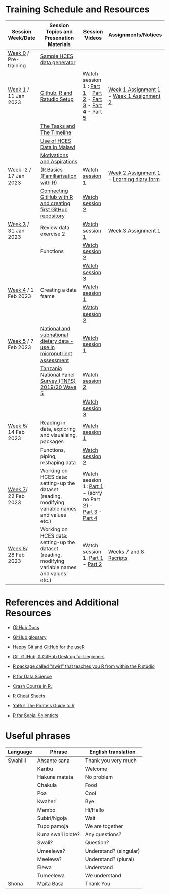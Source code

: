 # Training Schedule and Resources

| Session Week/Date               | Session Topics and Presenation Materials                                                                                                                                   | Session Videos                                                                                                                                                                                                                                                                                                                                                                                                                                                                                                            | Assignments/Notices                                                                                                                                                                                                                                                 |
|---|---|---|---|
| [Week 0](Week-0) / Pre-training | [Sample HCES data generator](Week-0/random_hces_generator.R)                                                                                                               |                                                                                                                                                                                                                                                                                                                                                                                                                                                                                                                           |                                                                                                                                                                                                                                                                     |
| [Week 1](Week-1) / 11 Jan 2023  | [Github, R and Rstudio Setup](https://dzvoti.github.io/TFNC-Training/Week-1/Materials/presentation/TFNC-Week1.html)                                                        | Watch session 1 : [Part 1](https://drive.google.com/file/d/1hXxtbJh-r5nDvHmAMsuuocEIZ7zjqyBE/view?usp=share_link) - [Part 2](https://drive.google.com/file/d/1FYrgtluVn1A8SJHOmNW3MswKdb_BYv0K/view?usp=share_link) - [Part 3](https://drive.google.com/file/d/1U2M0gf1TJ8UxbBmeut-_y2-MdMzzg23Q/view?usp=share_link) - [Part 4](https://drive.google.com/file/d/1ko5_xQF1VWTCznKKXrZ54SZ1uCc1ucyu/view?usp=share_link) - [Part 5](https://drive.google.com/file/d/10dopw59KEgFPV2KNtgi07h1BI_HvB5ED/view?usp=share_link) | [Week 1 Assignment 1](https://github.com/dzvoti/TFNC-Training/issues/1) - [Week 1 Assignment 2](https://github.com/dzvoti/TFNC-Training/issues/2)                                                                                                                   |
|                                 | [The Tasks and The Timeline](https://dzvoti.github.io/TFNC-Training/Week-1/TFNC_small_group_training_intro_20230112.pdf)                                                   |                                                                                                                                                                                                                                                                                                                                                                                                                                                                                                                           |                                                                                                                                                                                                                                                                     |
|                                 | [Use of HCES Data in Malawi](https://dzvoti.github.io/TFNC-Training/Week-1/Use_of_HCES_data.pdf)                                                                           |                                                                                                                                                                                                                                                                                                                                                                                                                                                                                                                           |                                                                                                                                                                                                                                                                     |
|                                 | [Motivations and Aspirations](https://dzvoti.github.io/TFNC-Training/Week-0/Motivations_and_aspirations.pdf)                                                               |                                                                                                                                                                                                                                                                                                                                                                                                                                                                                                                           |                                                                                                                                                                                                                                                                     |
| [Week-2](Week-2) / 17 Jan 2023  | [(R Basics (Familiarisation with R)](https://dzvoti.github.io/TFNC-Training/Week-2/Materials/Week2_RBasics.pdf)                                                            | [Watch session 1](https://drive.google.com/file/d/1RZSdeQcjpH9-bik_W3F2dddXKdGv5La2/view?usp=sharing)                                                                                                                                                                                                                                                                                                                                                                                                                     | [Week 2 Assignment 1](https://dzvoti.github.io/TFNC-Training/Week-2/Materials/Week-2-Assignment.html.) - [Learning diary form](https://docs.google.com/document/d/127NUCLkxTaVi5RnlGi5yaiSkKIBLh3VZ/edit?usp=sharing&ouid=107126292099035873011&rtpof=true&sd=true) |
|                                 | [Connecting GitHub with R and creating first GitHub repository](https://dzvoti.github.io/TFNC-Training/Week-2/Materials/Week-2-GitHub-R.html)                              | [Watch session 2](https://drive.google.com/file/d/1gd93-7JBOEFJlKDKn8xnHBaYI2b7t9_w/view?usp=sharing)                                                                                                                                                                                                                                                                                                                                                                                                                     |                                                                                                                                                                                                                                                                     |
| [Week 3](Week-3) / 31 Jan 2023  | Review data exercise 2                                                                                                                                                     | [Watch session 1](https://drive.google.com/file/d/1d3z1HhFKaAMg_eOSiyR4_O7aNPROwNCT/view?usp=share_link)                                                                                                                                                                                                                                                                                                                                                                                                                  | [Week 3 Assignment 1](https://dzvoti.github.io/TFNC-Training/Week-4/week-4-assignment.html)                                                                                                                                                                         |
|                                 | Functions                                                                                                                                                                  | [Watch session 2](https://drive.google.com/file/d/1HOHtvnsEzJeLlD5yY2PjtUO5dYIDH06J/view?usp=share_link)                                                                                                                                                                                                                                                                                                                                                                                                                  |                                                                                                                                                                                                                                                                     |
|                                 |                                                                                                                                                                            | [Watch session 3](https://drive.google.com/file/d/13_xNwZiqVUBai64cds4lutmZLHHmc6M-/view?usp=share_link)                                                                                                                                                                                                                                                                                                                                                                                                                  |                                                                                                                                                                                                                                                                     |
| [Week 4](Week-4) / 1 Feb 2023   | Creating a data frame                                                                                                                                                      | [Watch session 1](https://drive.google.com/file/d/1bt6XV3PLouC6Gy-Zf9wcX0TSZwHoquiN/view?usp=share_link)                                                                                                                                                                                                                                                                                                                                                                                                                  |                                                                                                                                                                                                                                                                     |
|                                 |                                                                                                                                                                            | [Watch session 2](https://drive.google.com/file/d/1Ww5uF3y9-a3jIwXx5VmtnUCjwQZdDqsr/view?usp=share_link)                                                                                                                                                                                                                                                                                                                                                                                                                  |                                                                                                                                                                                                                                                                     |
| [Week 5](Week-5) / 7 Feb 2023             | [National and subnational dietary data - use in micronutrient assessment](https://dzvoti.github.io/TFNC-Training/Week-5/Intro-HCES-food-consumption_Edward_2022-02-07.pdf) | [Watch session 1](https://drive.google.com/file/d/1jWGjP8QSA0rlmFUt_UCGysnlS3wrBpid/view?usp=share_link)                                                                                                                                                                                                                                                                                                                                                                                                                  |                                                                                                                                                                                                                                                                     |
|                                 | [Tanzania National Panel Survey (TNPS) 2019/20 Wave 5](https://dzvoti.github.io/TFNC-Training/Week-5/TNPSintroRG.pdf)                                                      | [Watch session 2](https://drive.google.com/file/d/1mLY-MmJItUwPoj6dgztT1ycx6jIMabCc/view?usp=share_link)                                                                                                                                                                                                                                                                                                                                                                                                                  |                                                                                                                                                                                                                                                                     |
|                                 |                                                                                                                                                                            | [Watch session 3](https://drive.google.com/file/d/1Nw41FZ_GKMoSLUwNrBu0HekCaooTYifv/view?usp=share_link)                                                                                                                                                                                                                                                                                                                                                                                                                  |                                                                                                                                                                                                                                                                     |
| [Week 6](Week-6)/ 14 Feb 2023            | Reading in data, exploring and visualising, packages                                                                                                                       | [Watch session 1](https://drive.google.com/file/d/1UgCoXlqJEAsVbJcjcG3cuCG-Sjfd72Sh/view?usp=share_link)                                                                                                                                                                                                                                                                                                                                                                                                                  |                                                                                                                                                                                                                                                                     |
|                                 | Functions, piping, reshaping data                                                                                                                                          | [Watch session 2](https://drive.google.com/file/d/1Ots78R2UDHTXvPiLlHJKPsv-iWQXfRge/view?usp=share_link)                                                                                                                                                                                                                                                                                                                                                                                                                  |                                                                                                                                                                                                                                                                     |
| [Week 7](Week-7 )/ 22 Feb 2023            | Working on HCES data: setting-up the dataset (reading, modifying variable names and values etc.)                                                                           | Watch session 1: [Part 1](https://drive.google.com/file/d/1GTJijlScPWH-Jghsk6B-31b4m0LVu_hp/view?usp=share_link) - (sorry no Part 2) - [Part 3](https://drive.google.com/file/d/1rXQt-jd-cPAnWSYs__kCxy6RxVCIDSaC/view?usp=share_link) - [Part 4](https://drive.google.com/file/d/1v1JnahT8I8NZCjs8cxic8dpXcWwZCUgr/view?usp=share_link)                                                                                                                                                                                                                                                                                                                                                                                                                                                             |                                                                                                                                                                                    |                                                                                                                                                   |
| [Week 8](Week-8 )/ 28 Feb 2023            | Working on HCES data: setting-up the dataset (reading, modifying variable names and values etc.)                                                                           | Watch session 1: [Part 1](https://drive.google.com/file/d/14p3RoKNLitDy4rozj7CmB0zgQPqwbJsi/view?usp=share_link) - [Part 2](https://drive.google.com/file/d/1QueSHxQXdTr6PtwL4VDIuZfPmV4gnSFi/view?usp=share_link)                                                                                                                                                                                                                                                                                                                                                                                                                                                             |       [Weeks 7 and 8 Rscripts](https://github.com/dzvoti/TFNC-Training/blob/main/TFNCtraining20130228.Rmd)                 |  

# References and Additional Resources

- [GitHub Docs](https://docs.github.com/en)

- [GitHub glossary](https://docs.github.com/en/get-started/quickstart/github-glossary)

- [Happy Git and GitHub for the useR](https://happygitwithr.com/)

- [Git, GitHub, & GitHub Desktop for beginners](https://www.youtube.com/watch?v=8Dd7KRpKeaE)

- [R package called "swirl" that teaches you R from within the R studio](https://swirlstats.com)

- [R for Data Science](https://r4ds.had.co.nz/index.html)

- [Crash Course in R.](https://kirstenmorehouse.wordpress.com/354-2/topic-1-crash-course-in-r/)

- [R Cheat Sheets](https://posit.co/resources/cheatsheets/)

- [YaRrr! The Pirate's Guide to R](https://bookdown.org/ndphillips/YaRrr/)

- [R for Social Scientists](https://datacarpentry.org/r-socialsci/)

# Useful phrases

| Language | Phrase             | English translation    |
|----------|--------------------|------------------------|
| Swahilli | Ahsante sana       | Thank you very much    |
|          | Karibu             | Welcome                |
|          | Hakuna matata      | No problem             |
|          | Chakula            | Food                   |
|          | Poa                | Cool                   |
|          | Kwaheri            | Bye                    |
|          | Mambo              | Hi/Hello               |
|          | Subiri/Ngoja       | Wait                   |
|          | Tupo pamoja        | We are together        |
|          | Kuna swali lolote? | Any questions?         |
|          | Swali?             | Question?              |
|          | Umeelewa?          | Understand? (singular) |
|          | Meelewa?           | Understand? (plural)   |
|          | Elewa              | Understand             |
|          | Tumeelewa          | We understand          |
| Shona    | Maita Basa         | Thank You              |
